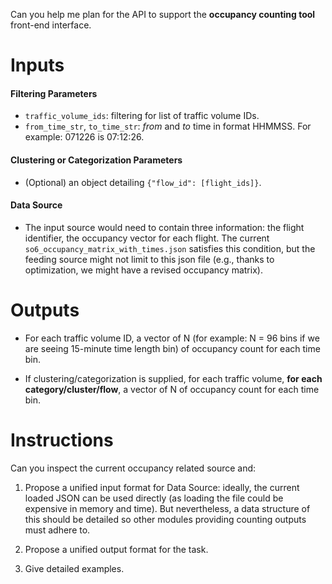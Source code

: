 Can you help me plan for the API to support the **occupancy counting tool** front-end interface. 

# Inputs

#### Filtering Parameters
- `traffic_volume_ids`: filtering for list of traffic volume IDs.
- `from_time_str`, `to_time_str`: *from* and *to* time in format HHMMSS. For example: 071226 is 07:12:26.

#### Clustering or Categorization Parameters
- (Optional) an object detailing `{"flow_id": [flight_ids]}`.

#### Data Source
- The input source would need to contain three information: the flight identifier, the occupancy vector for each flight. The current `so6_occupancy_matrix_with_times.json` satisfies this condition, but the feeding source might not limit to this json file (e.g., thanks to optimization, we might have a revised occupancy matrix).

# Outputs

- For each traffic volume ID, a vector of N (for example: N = 96 bins if we are seeing 15-minute time length bin) of occupancy count for each time bin.

- If clustering/categorization is supplied, for each traffic volume, **for each category/cluster/flow**, a vector of N of occupancy count for each time bin.

# Instructions

Can you inspect the current occupancy related source and:

1. Propose a unified input format for Data Source: ideally, the current loaded JSON can be used directly (as loading the file could be expensive in memory and time). But nevertheless, a data structure of this should be detailed so other modules providing counting outputs must adhere to.

2. Propose a unified output format for the task.

3. Give detailed examples.